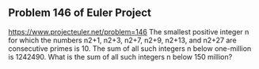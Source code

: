 ## Problem 146 of Euler Project 
https://www.projecteuler.net/problem=146
The smallest positive integer n for which the numbers n2+1, n2+3, n2+7, n2+9, n2+13, and n2+27 are consecutive primes is 10. The sum of all such integers n below one-million is 1242490.
What is the sum of all such integers n below 150 million?
